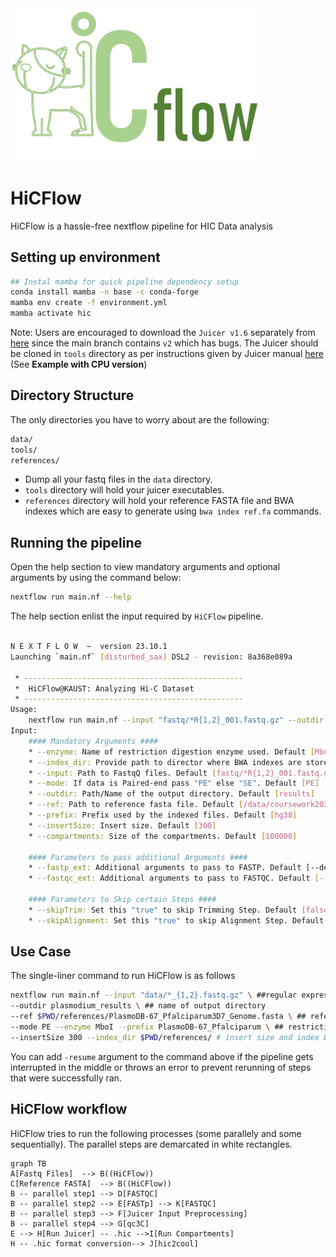 <img src="./logo.png" alt="HiCFlow Logo" width="400"/>




# HiCFlow
HiCFlow is a hassle-free nextflow pipeline for HIC Data analysis 


## Setting up environment

```bash
## Instal mamba for quick pipeline dependency setup
conda install mamba -n base -c conda-forge
mamba env create -f environment.yml
mamba activate hic
```
Note: Users are encouraged to download the `Juicer v1.6` separately from [here](https://github.com/aidenlab/juicer/releases) since the main branch contains `v2` which has bugs. The Juicer should be cloned in `tools` directory as per instructions given by Juicer manual [here ](https://github.com/aidenlab/juicer/wiki/Installation) (See **Example with CPU version**)

## Directory Structure
The only directories you have to worry about are the following:
```bash
data/
tools/
references/
```

 - Dump all your fastq files in the `data` directory.
 - `tools` directory will hold your juicer executables.
 - `references` directory will hold your reference FASTA file and BWA indexes which are easy to generate using `bwa index ref.fa` commands. 
 
## Running the pipeline

Open the help section to view mandatory arguments and optional arguments by using the command below:
```bash
nextflow run main.nf --help
```
The help section enlist the input required by `HiCFlow` pipeline.
```bash

N E X T F L O W  ~  version 23.10.1
Launching `main.nf` [disturbed_sax] DSL2 - revision: 8a368e089a

 * -------------------------------------------------
 *  HiCFlow@KAUST: Analyzing Hi-C Dataset
 * -------------------------------------------------
Usage:
	nextflow run main.nf --input "fastq/*R{1,2}_001.fastq.gz" --outdir results --ref /data/coursework2024/exam/references/hg38.p13.fa 	 --mode PE --enzyme MboI  --prefix hg38 --insertSize 300	--index_dir 
Input:
	#### Mandatory Arguments ####
	* --enzyme: Name of restriction digestion enzyme used. Default [MboI]
	* --index_dir: Provide path to director where BWA indexes are stored. Default []
	* --input: Path to FastqQ files. Default [fastq/*R{1,2}_001.fastq.gz]
	* --mode: If data is Paired-end pass "PE" else "SE". Default [PE]
	* --outdir: Path/Name of the output directory. Default [results]
	* --ref: Path to reference fasta file. Default [/data/coursework2024/exam/references/hg38.p13.fa]
	* --prefix: Prefix used by the indexed files. Default [hg38]
 	* --insertSize: Insert size. Default [300]
	* --compartments: Size of the compartments. Default [100000]

	#### Parameters to pass additional Arguments ####
	* --fastp_ext: Additional arguments to pass to FASTP. Default [--detect_adapter_for_pe --qualified_quality_phred 30 --length_required 75 --correction --adapter_fasta /data/coursework2024/HiCFlow/references/adapters/TruSeq3-PE.fa]
	* --fastqc_ext: Additional arguments to pass to FASTQC. Default [--quite]

	#### Parameters to Skip certain Steps ####
	* --skipTrim: Set this "true" to skip Trimming Step. Default [false]
	* --skipAlignment: Set this "true" to skip Alignment Step. Default [false]

```
## Use Case
The single-liner command to run HiCFlow is as follows
```bash
nextflow run main.nf --input "data/*_{1,2}.fastq.gz" \ ##regular expression of the FASTQ files
--outdir plasmodium_results \ ## name of output directory
--ref $PWD/references/PlasmoDB-67_Pfalciparum3D7_Genome.fasta \ ## reference fasta
--mode PE --enzyme MboI --prefix PlasmoDB-67_Pfalciparum \ ## restriction enzyme and prefix of BWA indexes
--insertSize 300 --index_dir $PWD/references/ # insert size and index Directory 
```
You can add `-resume` argument to the command above if the pipeline gets interrupted in the middle or throws an error to prevent rerunning of steps that were successfully ran.

## HiCFlow workflow
HiCFlow tries to run the following processes (some parallely and some sequentially). The parallel steps are demarcated in white rectangles. 
```mermaid
graph TB
A[Fastq Files]  --> B((HiCFlow))
C[Reference FASTA]  --> B((HiCFlow))
B -- parallel step1 --> D[FASTQC] 
B -- parallel step2 --> E[FASTp] --> K[FASTQC]
B -- parallel step3 --> F[Juicer Input Preprocessing]
B -- parallel step4 --> G[qc3C]
E --> H[Run Juicer] -- .hic -->I[Run Compartments]
H -- .hic format conversion--> J[hic2cool]
```
